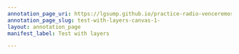 ```yaml
---
annotation_page_uri: https://lgsump.github.io/practice-radio-venceremos/annotations/test-with-layers-canvas-1-.json
annotation_page_slug: test-with-layers-canvas-1-
layout: annotation_page
manifest_label: Test with layers

---
```

